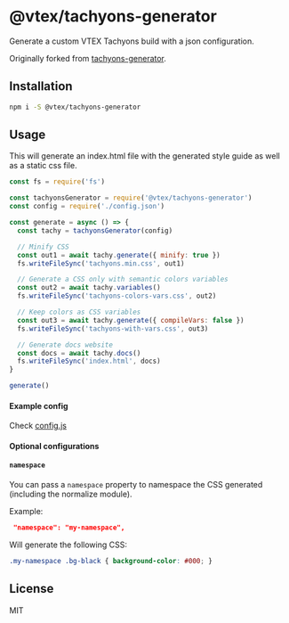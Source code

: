# @vtex/tachyons-generator

Generate a custom VTEX Tachyons build with a json configuration.

Originally forked from [tachyons-generator](https://github.com/tachyons-css/generator).

## Installation

```bash
npm i -S @vtex/tachyons-generator
```

## Usage
This will generate an index.html file with the generated style guide as well as a static css file.

```javascript
const fs = require('fs')

const tachyonsGenerator = require('@vtex/tachyons-generator')
const config = require('./config.json')

const generate = async () => {
  const tachy = tachyonsGenerator(config)

  // Minify CSS
  const out1 = await tachy.generate({ minify: true })
  fs.writeFileSync('tachyons.min.css', out1)

  // Generate a CSS only with semantic colors variables
  const out2 = await tachy.variables()
  fs.writeFileSync('tachyons-colors-vars.css', out2)

  // Keep colors as CSS variables
  const out3 = await tachy.generate({ compileVars: false })
  fs.writeFileSync('tachyons-with-vars.css', out3)

  // Generate docs website
  const docs = await tachy.docs()
  fs.writeFileSync('index.html', docs)
}

generate()
```

#### Example config

Check [config.js](/config.js)

#### Optional configurations

#### `namespace`

You can pass a `namespace` property to namespace the CSS generated (including the normalize module).

Example:

```json
 "namespace": "my-namespace",
```

Will generate the following CSS:

```css
.my-namespace .bg-black { background-color: #000; }
```

## License

MIT
